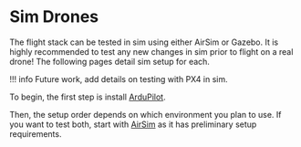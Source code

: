 # Sim Drones

The flight stack can be tested in sim using either AirSim or Gazebo. It is highly recommended to test any new changes in sim prior to flight on a real drone! The following pages detail sim setup for each.

!!! info
    Future work, add details on testing with PX4 in sim.

To begin, the first step is install [ArduPilot](ardupilot.md).

Then, the setup order depends on which environment you plan to use. If you want to test both, start with [AirSim](airsim.md) as it has preliminary setup requirements.